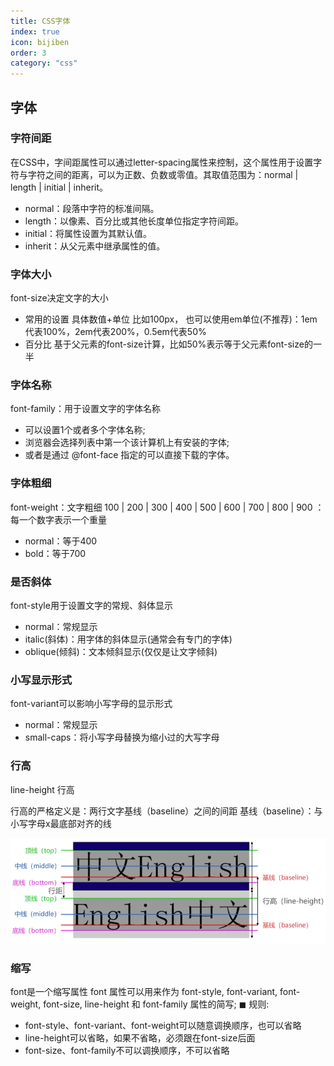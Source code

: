 ```yaml
---
title: CSS字体
index: true
icon: bijiben
order: 3
category: "css"
---
```




## 字体



### 字符间距

在CSS中，字间距属性可以通过letter-spacing属性来控制，这个属性用于设置字符与字符之间的距离，可以为正数、负数或零值。其取值范围为：normal | length | initial | inherit。

- normal：段落中字符的标准间隔。
- length：以像素、百分比或其他长度单位指定字符间距。
- initial：将属性设置为其默认值。
- inherit：从父元素中继承属性的值。



### 字体大小

font-size决定文字的大小

-  常用的设置
   具体数值+单位 比如100px， 也可以使用em单位(不推荐)：1em代表100%，2em代表200%，0.5em代表50%
- 百分比   基于父元素的font-size计算，比如50%表示等于父元素font-size的一半

### 字体名称

font-family：用于设置文字的字体名称

- 可以设置1个或者多个字体名称;
- 浏览器会选择列表中第一个该计算机上有安装的字体;
- 或者是通过 @font-face 指定的可以直接下载的字体。

### 字体粗细

font-weight：文字粗细
100 | 200 | 300 | 400 | 500 | 600 | 700 | 800 | 900 ：每一个数字表示一个重量

-  normal：等于400
-  bold：等于700

### 是否斜体


font-style用于设置文字的常规、斜体显示

-  normal：常规显示
-  italic(斜体)：用字体的斜体显示(通常会有专门的字体)
-  oblique(倾斜)：文本倾斜显示(仅仅是让文字倾斜)

### 小写显示形式

font-variant可以影响小写字母的显示形式
- normal：常规显示
- small-caps：将小写字母替换为缩小过的大写字母

### 行高

line-height 行高

行高的严格定义是：两行文字基线（baseline）之间的间距
基线（baseline）：与小写字母x最底部对齐的线



![文字基线](./assets/01-01文字基线.webp)



### 缩写

font是一个缩写属性
font 属性可以用来作为 font-style, font-variant, font-weight, font-size, line-height 和 font-family 属性的简写;
◼ 规则:

- font-style、font-variant、font-weight可以随意调换顺序，也可以省略
- line-height可以省略，如果不省略，必须跟在font-size后面
- font-size、font-family不可以调换顺序，不可以省略
